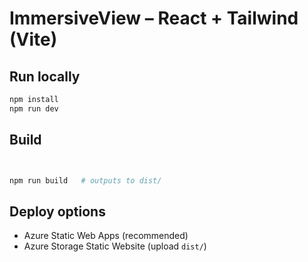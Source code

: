 # ImmersiveView – React + Tailwind (Vite)

## Run locally
```bash
npm install
npm run dev
```

## Build
```bash


npm run build   # outputs to dist/
```

## Deploy options
- Azure Static Web Apps (recommended)
- Azure Storage Static Website (upload `dist/`)
